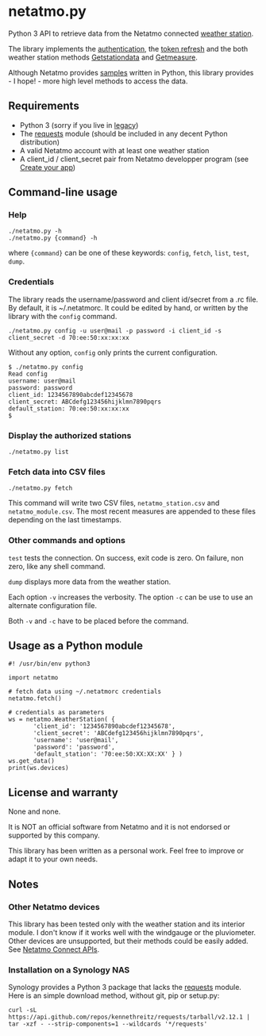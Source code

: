 # netatmo.py

Python 3 API to retrieve data from the Netatmo connected [weather station](https://www.netatmo.com/product/weather/).

The library implements the [authentication](https://dev.netatmo.com/dev/resources/technical/guides/authentication/clientcredentials), the [token refresh](https://dev.netatmo.com/dev/resources/technical/guides/authentication/refreshingatoken) and the both weather station methods [Getstationdata](https://dev.netatmo.com/dev/resources/technical/reference/weatherstation/getstationsdata) and [Getmeasure](https://dev.netatmo.com/dev/resources/technical/reference/common/getmeasure).

Although Netatmo provides [samples](https://dev.netatmo.com/dev/resources/technical/samplessdks/codesamples#) written in Python, this library provides - I hope! - more high level methods to access the data.

## Requirements

* Python 3 (sorry if you live in [legacy](https://wiki.python.org/moin/Python2orPython3))
* The [requests](http://docs.python-requests.org/) module (should be included in any decent Python distribution)
* A valid Netatmo account with at least one weather station
* A client\_id / client\_secret pair from Netatmo developper program (see [Create your app](https://dev.netatmo.com/dev/createanapp))

## Command-line usage

### Help
    
    ./netatmo.py -h
    ./netatmo.py {command} -h
    
where `{command}` can be one of these keywords: `config`, `fetch`, `list`, `test`, `dump`.
    
### Credentials

The library reads the username/password and client id/secret from a .rc file. By default, it is ~/.netatmorc. It could be edited by hand, or written by the library with the `config` command.

    ./netatmo.py config -u user@mail -p password -i client_id -s client_secret -d 70:ee:50:xx:xx:xx
    
Without any option, `config` only prints the current configuration. 

    $ ./netatmo.py config
    Read config
    username: user@mail
    password: password
    client_id: 1234567890abcdef12345678
    client_secret: ABCdefg123456hijklmn7890pqrs
    default_station: 70:ee:50:xx:xx:xx
    $

### Display the authorized stations

    ./netatmo.py list
    
### Fetch data into CSV files

    ./netatmo.py fetch
    
This command will write two CSV files, `netatmo_station.csv` and `netatmo_module.csv`. The most recent measures are appended to these files depending on the last timestamps.
 
### Other commands and options
 
`test` tests the connection. On success, exit code is zero. On failure, non zero, like any shell command.

`dump` displays more data from the weather station.

Each option `-v` increases the verbosity. The option `-c` can be use to use an alternate configuration file.

Both `-v` and `-c` have to be placed before the command.

## Usage as a Python module

    #! /usr/bin/env python3
    
    import netatmo
    
    # fetch data using ~/.netatmorc credentials    
    netatmo.fetch()
    
    # credentials as parameters
    ws = netatmo.WeatherStation( {
           'client_id': '1234567890abcdef12345678',
           'client_secret': 'ABCdefg123456hijklmn7890pqrs',
           'username': 'user@mail',
           'password': 'password',
           'default_station': '70:ee:50:XX:XX:XX' } )
    ws.get_data()
    print(ws.devices)
    
## License and warranty
 
None and none.

It is NOT an official software from Netatmo and it is not endorsed or supported by this company.

This library has been written as a personal work. Feel free to improve or adapt it to your own needs.

## Notes

### Other Netatmo devices

This library has been tested only with the weather station and its interior module. I don't know if it works well with the windgauge or the pluviometer. Other devices are unsupported, but their methods could be easily added. See [Netatmo Connect APIs](https://dev.netatmo.com/dev/resources/technical/reference).

### Installation on a Synology NAS

Synology provides a Python 3 package that lacks the [requests](http://python-requests.org/) module. Here is an simple download method, without git, pip or setup.py:

    curl -sL https://api.github.com/repos/kennethreitz/requests/tarball/v2.12.1 | tar -xzf - --strip-components=1 --wildcards '*/requests'

